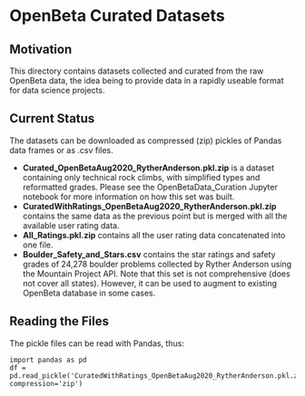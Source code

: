 # OpenBeta Curated Datasets

## Motivation
This directory contains datasets collected and curated from the raw OpenBeta data, the idea being to provide data in a rapidly useable format for data science projects.

## Current Status
The datasets can be downloaded as compressed (zip) pickles of Pandas data frames or as .csv files.
* __Curated_OpenBetaAug2020_RytherAnderson.pkl.zip__ is a dataset containing only technical rock climbs, with simplified types and reformatted grades. Please see the OpenBetaData_Curation Jupyter notebook for more information on how this set was built.
* __CuratedWithRatings_OpenBetaAug2020_RytherAnderson.pkl.zip__ contains the same data as the previous point but is merged with all the available user rating data.
* __All_Ratings.pkl.zip__ contains all the user rating data concatenated into one file.
* __Boulder_Safety_and_Stars.csv__ contains the star ratings and safety grades of 24,278 boulder problems collected by Ryther Anderson using the Mountain Project API. Note that this set is not comprehensive (does not cover all states). However, it can be used to augment to existing OpenBeta database in some cases.

## Reading the Files
The pickle files can be read with Pandas, thus:
```
import pandas as pd
df = pd.read_pickle('CuratedWithRatings_OpenBetaAug2020_RytherAnderson.pkl.zip', compression='zip')
```
